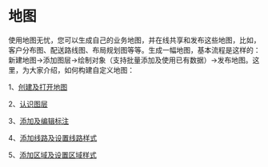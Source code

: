 # 地图

使用地图无忧，您可以生成自己的业务地图，并在线共享和发布这些地图，比如，客户分布图、配送路线图、布局规划图等等。生成一幅地图，基本流程是这样的：新建地图->添加图层->绘制对象（支持批量添加及使用已有数据）->发布地图。这里，为大家介绍，如何构建自定义地图：

1、[创建及打开地图](/new-map.html)

2、[认识图层](/layer.html)

3、[添加及编辑标注](/addmarker.html)

4、[添加线路及设置线路样式](/add-line.html)

5、[添加区域及设置区域样式](/draw-region.html)


